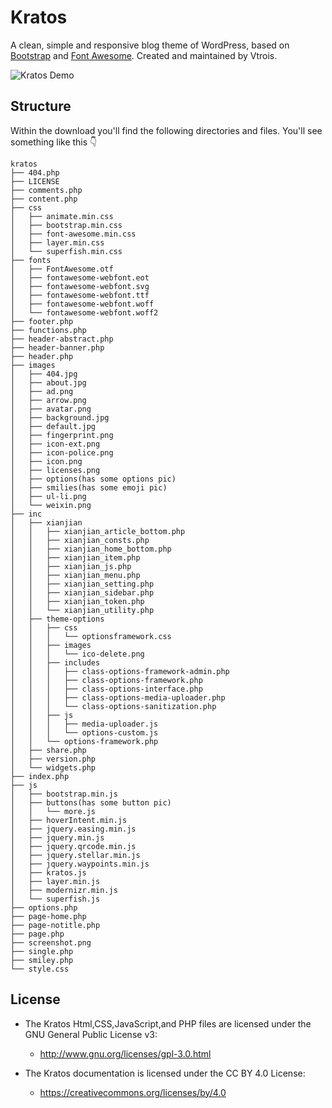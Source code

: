 # Kratos

A clean, simple and responsive blog theme of WordPress, based on [Bootstrap](https://github.com/twbs/bootstrap) and [Font Awesome](https://github.com/FortAwesome/Font-Awesome). Created and maintained by Vtrois.

![Kratos Demo](https://s1.ax1x.com/2018/04/01/9zYjNn.png) 

## Structure
Within the download you'll find the following directories and files. You'll see something like this :point_down:

```
kratos
├── 404.php
├── LICENSE
├── comments.php
├── content.php
├── css
│   ├── animate.min.css
│   ├── bootstrap.min.css
│   ├── font-awesome.min.css
│   ├── layer.min.css
│   └── superfish.min.css
├── fonts
│   ├── FontAwesome.otf
│   ├── fontawesome-webfont.eot
│   ├── fontawesome-webfont.svg
│   ├── fontawesome-webfont.ttf
│   ├── fontawesome-webfont.woff
│   └── fontawesome-webfont.woff2
├── footer.php
├── functions.php
├── header-abstract.php
├── header-banner.php
├── header.php
├── images
│   ├── 404.jpg
│   ├── about.jpg
│   ├── ad.png
│   ├── arrow.png
│   ├── avatar.png
│   ├── background.jpg
│   ├── default.jpg
│   ├── fingerprint.png
│   ├── icon-ext.png
│   ├── icon-police.png
│   ├── icon.png
│   ├── licenses.png
│   ├── options(has some options pic)
│   ├── smilies(has some emoji pic)
│   ├── ul-li.png
│   └── weixin.png
├── inc
│   ├── xianjian
│   │   ├── xianjian_article_bottom.php
│   │   ├── xianjian_consts.php
│   │   ├── xianjian_home_bottom.php
│   │   ├── xianjian_item.php
│   │   ├── xianjian_js.php
│   │   ├── xianjian_menu.php
│   │   ├── xianjian_setting.php
│   │   ├── xianjian_sidebar.php
│   │   ├── xianjian_token.php
│   │   └── xianjian_utility.php
│   ├── theme-options
│   │   ├── css
│   │   │   └── optionsframework.css
│   │   ├── images
│   │   │   └── ico-delete.png
│   │   ├── includes
│   │   │   ├── class-options-framework-admin.php
│   │   │   ├── class-options-framework.php
│   │   │   ├── class-options-interface.php
│   │   │   ├── class-options-media-uploader.php
│   │   │   └── class-options-sanitization.php
│   │   ├── js
│   │   │   ├── media-uploader.js
│   │   │   └── options-custom.js
│   │   └── options-framework.php
│   ├── share.php
│   ├── version.php
│   └── widgets.php
├── index.php
├── js
│   ├── bootstrap.min.js
│   ├── buttons(has some button pic)
│   │   └── more.js
│   ├── hoverIntent.min.js
│   ├── jquery.easing.min.js
│   ├── jquery.min.js
│   ├── jquery.qrcode.min.js
│   ├── jquery.stellar.min.js
│   ├── jquery.waypoints.min.js
│   ├── kratos.js
│   ├── layer.min.js
│   ├── modernizr.min.js
│   └── superfish.js
├── options.php
├── page-home.php
├── page-notitle.php
├── page.php
├── screenshot.png
├── single.php
├── smiley.php
└── style.css
```
  
## License

- The Kratos Html,CSS,JavaScript,and PHP files are licensed under the GNU General Public License v3:
  - http://www.gnu.org/licenses/gpl-3.0.html

- The Kratos documentation is licensed under the CC BY 4.0 License:
  - https://creativecommons.org/licenses/by/4.0
